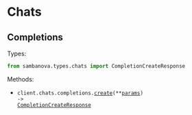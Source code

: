 # Chats

## Completions

Types:

```python
from sambanova.types.chats import CompletionCreateResponse
```

Methods:

- <code title="post /v1/chat/completions">client.chats.completions.<a href="./src/sambanova/resources/chats/completions.py">create</a>(\*\*<a href="src/sambanova/types/chats/completion_create_params.py">params</a>) -> <a href="./src/sambanova/types/chats/completion_create_response.py">CompletionCreateResponse</a></code>
